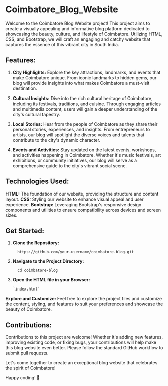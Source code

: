 # Coimbatore_Blog_Website

Welcome to the Coimbatore Blog Website project! This project aims to create a visually appealing and informative blog platform dedicated to showcasing the beauty, culture, and lifestyle of Coimbatore. Utilizing HTML, CSS, and Bootstrap, we will craft an engaging and catchy website that captures the essence of this vibrant city in South India.

## Features:

1. **City Highlights:** Explore the key attractions, landmarks, and events that make Coimbatore unique. From iconic landmarks to hidden gems, our blog will provide insights into what makes Coimbatore a must-visit destination.

2. **Cultural Insights:** Dive into the rich cultural heritage of Coimbatore, including its festivals, traditions, and cuisine. Through engaging articles and multimedia content, users will gain a deeper understanding of the city's cultural tapestry.

3. **Local Stories:** Hear from the people of Coimbatore as they share their personal stories, experiences, and insights. From entrepreneurs to artists, our blog will spotlight the diverse voices and talents that contribute to the city's dynamic character.

4. **Events and Activities:** Stay updated on the latest events, workshops, and activities happening in Coimbatore. Whether it's music festivals, art exhibitions, or community initiatives, our blog will serve as a comprehensive guide to the city's vibrant social scene.

## Technologies Used:

**HTML:** The foundation of our website, providing the structure and content layout.
**CSS:** Styling our website to enhance visual appeal and user experience.
**Bootstrap:** Leveraging Bootstrap's responsive design components and utilities to ensure compatibility across devices and screen sizes.

## Get Started:

1. **Clone the Repository:**


         https://github.com/your-username/coimbatore-blog.git


3. **Navigate to the Project Directory:**

   
         cd coimbatore-blog


4. **Open the HTML file in your Browser:**

   
       `index.html`

**Explore and Customize:**
Feel free to explore the project files and customize the content, styling, and features to suit your preferences and showcase the beauty of Coimbatore.

## Contributions:

Contributions to this project are welcome! Whether it's adding new features, improving existing code, or fixing bugs, your contributions will help make this blog website even better. Please follow the standard GitHub workflow to submit pull requests.

Let's come together to create an exceptional blog website that celebrates the spirit of Coimbatore!

Happy coding! 🚀
